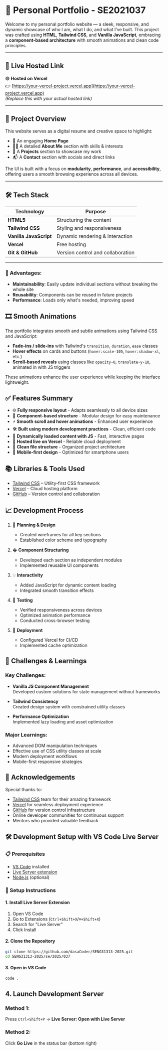 # 💼 Personal Portfolio - SE2021037

Welcome to my personal portfolio website — a sleek, responsive, and dynamic showcase of who I am, what I do, and what I’ve built. This project was crafted using **HTML**, **Tailwind CSS**, and **Vanilla JavaScript**, embracing a **component-based architecture** with smooth animations and clean code principles.

---

## 🚀 Live Hosted Link
🟢 **Hosted on Vercel**  
👉 [https://your-vercel-project.vercel.app](https://your-vercel-project.vercel.app)  
*(Replace this with your actual hosted link)*

---

## 🎯 Project Overview
This website serves as a digital resume and creative space to highlight:

- 👋 An engaging **Home Page**
- 👨‍💻 A detailed **About Me** section with skills & interests
- 🧩 A **Projects** section to showcase my work
- 📬 A **Contact** section with socials and direct links

The UI is built with a focus on **modularity**, **performance**, and **accessibility**, offering users a smooth browsing experience across all devices.

---

## 🛠️ Tech Stack

| Technology | Purpose |
|------------|---------|
| **HTML5** | Structuring the content |
| **Tailwind CSS** | Styling and responsiveness |
| **Vanilla JavaScript** | Dynamic rendering & interaction |
| **Vercel** | Free hosting |
| **Git & GitHub** | Version control and collaboration |

---
### 🔄 Advantages:
- **Maintainability**: Easily update individual sections without breaking the whole site
- **Reusability**: Components can be reused in future projects
- **Performance**: Loads only what's needed, improving speed

## 🎞️ Smooth Animations
The portfolio integrates smooth and subtle animations using Tailwind CSS and JavaScript:
- **Fade-ins / slide-ins** with Tailwind's `transition`, `duration`, `ease` classes
- **Hover effects** on cards and buttons (`hover:scale-105`, `hover:shadow-xl`, etc.)
- **Scroll-based reveals** using classes like `opacity-0`, `translate-y-10`, animated in with JS triggers

These animations enhance the user experience while keeping the interface lightweight.

## ✅ Features Summary

- 🌐 **Fully responsive layout** - Adapts seamlessly to all device sizes
- 🧱 **Component-based structure** - Modular design for easy maintenance
- ⚡ **Smooth scroll and hover animations** - Enhanced user experience
- 🛠️ **Built using modern development practices** - Clean, efficient code
- 🔄 **Dynamically loaded content with JS** - Fast, interactive pages
- 🚀 **Hosted live on Vercel** - Reliable cloud deployment
- 📂 **Clean file structure** - Organized project architecture
- 📱 **Mobile-first design** - Optimized for smartphone users

## 📚 Libraries & Tools Used

- [Tailwind CSS](https://tailwindcss.com/) – Utility-first CSS framework
- [Vercel](https://vercel.com/) – Cloud hosting platform
- [GitHub](https://github.com/) – Version control and collaboration

## 📈 Development Process

1. 🎨 **Planning & Design**  
   - Created wireframes for all key sections
   - Established color scheme and typography

2. � **Component Structuring**  
   - Developed each section as independent modules
   - Implemented reusable UI components

3. 💡 **Interactivity**  
   - Added JavaScript for dynamic content loading
   - Integrated smooth transition effects

4. 🧪 **Testing**  
   - Verified responsiveness across devices
   - Optimized animation performance
   - Conducted cross-browser testing

5. 🚀 **Deployment**  
   - Configured Vercel for CI/CD
   - Implemented cache optimization

## 🧠 Challenges & Learnings

### Key Challenges:
- **Vanilla JS Component Management**  
  Developed custom solutions for state management without frameworks

- **Tailwind Consistency**  
  Created design system with constrained utility classes

- **Performance Optimization**  
  Implemented lazy loading and asset optimization

### Major Learnings:
- Advanced DOM manipulation techniques
- Effective use of CSS utility classes at scale
- Modern deployment workflows
- Mobile-first responsive strategies

## 🙌 Acknowledgements

Special thanks to:
- [Tailwind CSS](https://tailwindcss.com/) team for their amazing framework
- [Vercel](https://vercel.com/) for seamless deployment experience
- [GitHub](https://github.com/) for version control infrastructure
- Online developer communities for continuous support
- Mentors who provided valuable feedback

## 🛠️ Development Setup with VS Code Live Server

### 📋 Prerequisites
- [VS Code](https://code.visualstudio.com/) installed
- [Live Server extension](https://marketplace.visualstudio.com/items?itemName=ritwickdey.LiveServer)
- [Node.js](https://nodejs.org/) (optional)

### 🚀 Setup Instructions

#### 1. Install Live Server Extension
1. Open VS Code  
2. Go to Extensions (`Ctrl+Shift+X`/`⌘+Shift+X`)  
3. Search for "Live Server"  
4. Click Install

#### 2. Clone the Repository
```bash
git clone https://github.com/dasaCoder/SENG31313-2025.git
cd SENG31313-2025/se/2025/037
```
#### 3. Open in VS Code

```bash
code .
```
## 4. Launch Development Server

### Method 1:
Press `Ctrl+Shift+P` → **Live Server: Open with Live Server**

### Method 2:
Click **Go Live** in the status bar (bottom right)



